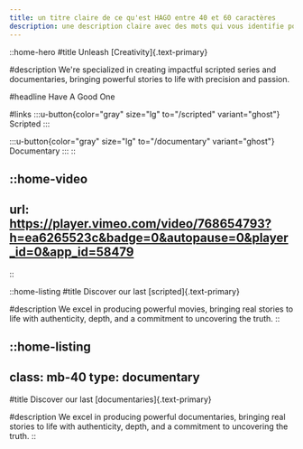 ```yaml
---
title: un titre claire de ce qu'est HAGO entre 40 et 60 caractères
description: une description claire avec des mots qui vous identifie pour la recherche sur google, entre 130 et 160 caractères
---
```


::home-hero
#title
Unleash [Creativity]{.text-primary}

#description
We're specialized in creating impactful scripted series and documentaries, bringing powerful stories to life with precision and passion.

#headline
Have A Good One

#links
  :::u-button{color="gray" size="lg" to="/scripted" variant="ghost"}
  Scripted
  :::

  :::u-button{color="gray" size="lg" to="/documentary" variant="ghost"}
  Documentary
  :::
::

::home-video
---
url: https://player.vimeo.com/video/768654793?h=ea6265523c&badge=0&autopause=0&player_id=0&app_id=58479
---
::

::home-listing
#title
Discover our last [scripted]{.text-primary}

#description
We excel in producing powerful movies, bringing real stories to life with authenticity, depth, and a commitment to uncovering the truth.
::

::home-listing
---
class: mb-40
type: documentary
---
#title
Discover our last [documentaries]{.text-primary}

#description
We excel in producing powerful documentaries, bringing real stories to life with authenticity, depth, and a commitment to uncovering the truth.
::

